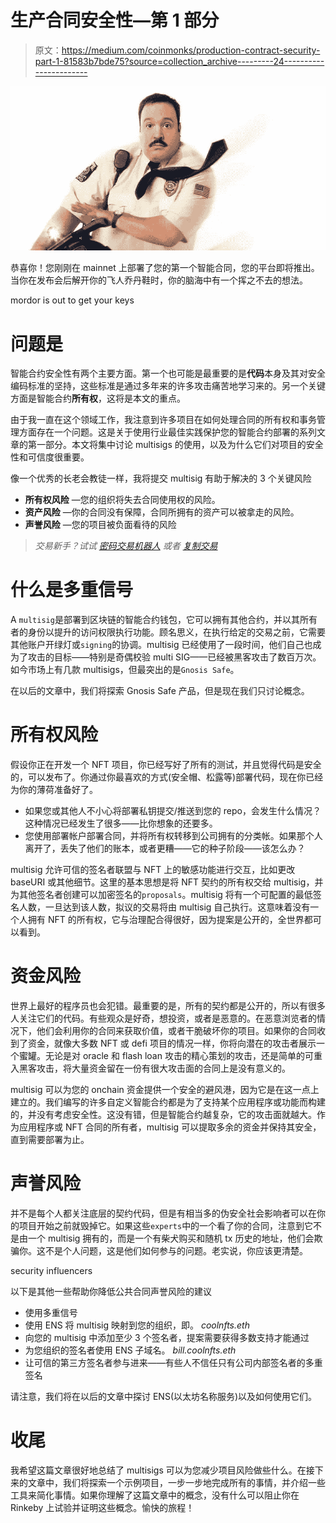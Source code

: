 # 生产合同安全性—第 1 部分

> 原文：<https://medium.com/coinmonks/production-contract-security-part-1-81583b7bde75?source=collection_archive---------24----------------------->

![](img/531e497a0a384d272fc4ea8ee352aa57.png)

恭喜你！您刚刚在 mainnet 上部署了您的第一个智能合同，您的平台即将推出。当你在发布会后解开你的飞人乔丹鞋时，你的脑海中有一个挥之不去的想法。

mordor is out to get your keys

# 问题是

智能合约安全性有两个主要方面。第一个也可能是最重要的是**代码**本身及其对安全编码标准的坚持，这些标准是通过多年来的许多攻击痛苦地学习来的。另一个关键方面是智能合约**所有权**，这将是本文的重点。

由于我一直在这个领域工作，我注意到许多项目在如何处理合同的所有权和事务管理方面存在一个问题。这是关于使用行业最佳实践保护您的智能合约部署的系列文章的第一部分。本文将集中讨论 multisigs 的使用，以及为什么它们对项目的安全性和可信度很重要。

像一个优秀的长老会教徒一样，我将提交 multisig 有助于解决的 3 个关键风险

*   **所有权风险** —您的组织将失去合同使用权的风险。
*   **资产风险** —你的合同没有保障，合同所拥有的资产可以被拿走的风险。
*   **声誉风险** —您的项目被负面看待的风险

> *交易新手？试试* [*密码交易机器人*](/coinmonks/crypto-trading-bot-c2ffce8acb2a) *或者* [*复制交易*](/coinmonks/top-10-crypto-copy-trading-platforms-for-beginners-d0c37c7d698c)

# 什么是多重信号

A `multisig`是部署到区块链的智能合约钱包，它可以拥有其他合约，并以其所有者的身份以提升的访问权限执行功能。顾名思义，在执行给定的交易之前，它需要其他账户开绿灯或`signing`的协调。multisig 已经使用了一段时间，他们自己也成为了攻击的目标——特别是奇偶校验 multi SIG——已经被黑客攻击了数百万次。如今市场上有几款 multisigs，但最突出的是`Gnosis Safe`。

在以后的文章中，我们将探索 Gnosis Safe 产品，但是现在我们只讨论概念。

# 所有权风险

假设你正在开发一个 NFT 项目，你已经写好了所有的测试，并且觉得代码是安全的，可以发布了。你通过你最喜欢的方式(安全帽、松露等)部署代码，现在你已经为你的薄荷准备好了。

*   如果您或其他人不小心将部署私钥提交/推送到您的 repo，会发生什么情况？这种情况已经发生了很多——比你想象的还要多。
*   您使用部署帐户部署合同，并将所有权转移到公司拥有的分类帐。如果那个人离开了，丢失了他们的账本，或者更糟——它的种子阶段——该怎么办？

multisig 允许可信的签名者联盟与 NFT 上的敏感功能进行交互，比如更改 baseURI 或其他细节。这里的基本思想是将 NFT 契约的所有权交给 multisig，并为其他签名者创建可以加密签名的`proposals`。multisig 将有一个可配置的最低签名人数，一旦达到该人数，拟议的交易将由 multisig 自己执行。这意味着没有一个人拥有 NFT 的所有权，它与治理配合得很好，因为提案是公开的，全世界都可以看到。

# 资金风险

世界上最好的程序员也会犯错。最重要的是，所有的契约都是公开的，所以有很多人关注它们的代码。有些观众是好奇，想投资，或者是恶意的。在恶意浏览者的情况下，他们会利用你的合同来获取价值，或者干脆破坏你的项目。如果你的合同收到了资金，就像大多数 NFT 或 defi 项目的情况一样，你将向潜在的攻击者展示一个蜜罐。无论是对 oracle 和 flash loan 攻击的精心策划的攻击，还是简单的可重入黑客攻击，将大量资金留在一份有很大攻击面的合同上是没有意义的。

multisig 可以为您的 onchain 资金提供一个安全的避风港，因为它是在这一点上建立的。我们编写的许多自定义智能合约都是为了支持某个应用程序或功能而构建的，并没有考虑安全性。这没有错，但是智能合约越复杂，它的攻击面就越大。作为应用程序或 NFT 合同的所有者，multisig 可以提取多余的资金并保持其安全，直到需要部署为止。

# 声誉风险

并不是每个人都关注底层的契约代码，但是有相当多的伪安全社会影响者可以在你的项目开始之前就毁掉它。如果这些`experts`中的一个看了你的合同，注意到它不是由一个 multisig 拥有的，而是一个有柴犬购买和随机 tx 历史的地址，他们会欺骗你。这不是个人问题，这是他们如何参与的问题。老实说，你应该更清楚。

security influencers

以下是其他一些帮助你降低公共合同声誉风险的建议

*   使用多重信号
*   使用 ENS 将 multisig 映射到您的组织，即。 *coolnfts.eth*
*   向您的 multisig 中添加至少 3 个签名者，提案需要获得多数支持才能通过
*   为您组织的签名者使用 ENS 子域名。 *bill.coolnfts.eth*
*   让可信的第三方签名者参与进来——有些人不信任只有公司内部签名者的多重签名

请注意，我们将在以后的文章中探讨 ENS(以太坊名称服务)以及如何使用它们。

# **收尾**

我希望这篇文章很好地总结了 multisigs 可以为您减少项目风险做些什么。在接下来的文章中，我们将探索一个示例项目，一步一步地完成所有的事情，并介绍一些工具来简化事情。如果你理解了这篇文章中的概念，没有什么可以阻止你在 Rinkeby 上试验并证明这些概念。愉快的旅程！